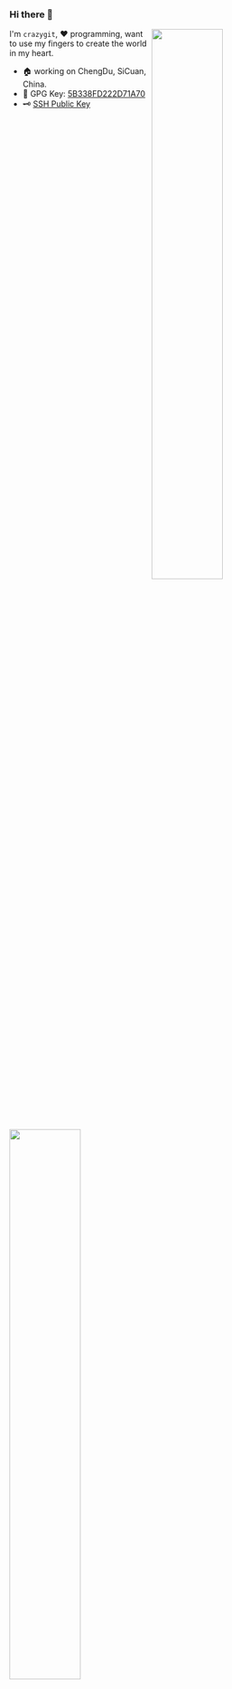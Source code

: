 ### Hi there 👋



[<img align="right" width="50%" src="https://github-readme-stats.vercel.app/api?username=crazygit&show_icons=true&theme=dracula">](https://github.com/anuraghazra/github-readme-stats)

I'm `crazygit`,  ❤️ programming, want to use my fingers to create the world in my heart.

- 🏠 working on ChengDu, SiCuan, China.
- 🔑 GPG Key: [5B338FD222D71A70](https://github.com/crazygit.gpg)
- 🗝️ [SSH Public Key](https://github.com/crazygit.keys)

[<img align="left" width="50%" src="https://github-readme-stats.vercel.app/api/top-langs/?username=crazygit&layout=compact&show_icons=true&theme=dracula">](https://github.com/anuraghazra/github-readme-stats)


<!--
**crazygit/crazygit** is a ✨ _special_ ✨ repository because its `README.md` (this file) appears on your GitHub profile.

Here are some ideas to get you started:

- 🔭 I’m currently working on ...
- 🌱 I’m currently learning ...
- 👯 I’m looking to collaborate on ...
- 🤔 I’m looking for help with ...
- 💬 Ask me about ...
- 📫 How to reach me: ...
- 😄 Pronouns: ...
- ⚡ Fun fact: ...
-->

